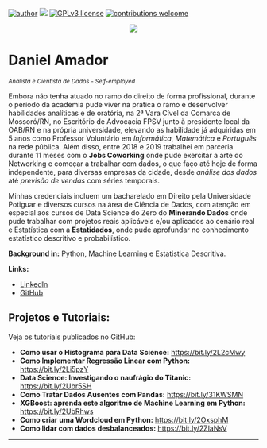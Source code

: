 [![author](https://img.shields.io/badge/author-daniel-red.svg)](https://www.linkedin.com/in/daniel-sousa-amador) [![](https://img.shields.io/badge/python-3.6+-blue.svg)](https://www.python.org/downloads/release/python-365/) [![GPLv3 license](https://img.shields.io/badge/License-GPLv3-blue.svg)](http://perso.crans.org/besson/LICENSE.html) [![contributions welcome](https://img.shields.io/badge/contributions-welcome-brightgreen.svg?style=flat)](https://github.com/danielamador12)

<p align="center">
  <img src="https://github.com/danielamador12/Portfolio/blob/master/github.png" >
</p>

# Daniel Amador
<sub>*Analista e Cientista de Dados - Self-employed*</sub>

Embora não tenha atuado no ramo do direito de forma profissional, durante o período da academia pude viver na prática o ramo e desenvolver habilidades analíticas e de oratória, na 2ª Vara Cível da Comarca de Mossoró/RN, no Escritório de Advocacia FPSV junto à presidente local da OAB/RN e na própria universidade, elevando as habilidade já adquiridas em 5 anos como Professor Voluntário em *Informática*, *Matemática* e *Português* na rede pública. Além disso, entre 2018 e 2019 trabalhei em parceria durante 11 meses com o **Jobs Coworking** onde pude exercitar a arte do Networking e começar a trabalhar com dados, o que faço até hoje de forma independente, para diversas empresas da cidade, desde *análise dos dados* até *previsão de vendas* com séries temporais.

Minhas credenciais incluem um bacharelado em Direito pela Universidade Potiguar e diversos cursos na área de Ciência de Dados, com atenção em especial aos cursos de Data Science do Zero do **Minerando Dados** onde pude trabalhar com projetos reais aplicáveis e/ou aplicados ao cenário real e Estatística com a **Estatidados**, onde pude aprofundar no conhecimento estatístico descritivo e probabilístico.

**Background in:** Python, Machine Learning e Estatistica Descritiva.

**Links:**
* [LinkedIn](https://www.linkedin.com/in/daniel-sousa-amador)
* [GitHub](https://github.com/danielamador12)


## Projetos e Tutoriais:
Veja os tutoriais publicados no GitHub:

* **Como usar o Histograma para Data Science:** https://bit.ly/2L2cMwy
* **Como Implementar Regressão Linear com Python:** https://bit.ly/2Li5pzY
* **Data Science: Investigando o naufrágio do Titanic:** https://bit.ly/2Ubr5SH
* **Como Tratar Dados Ausentes com Pandas:** https://bit.ly/31KWSMN
* **XGBoost: aprenda este algoritmo de Machine Learning em Python:** https://bit.ly/2UbRhws
* **Como criar uma Wordcloud em Python:** https://bit.ly/2OxsphM
* **Como lidar com dados desbalanceados:** https://bit.ly/2ZlaNsV

---




